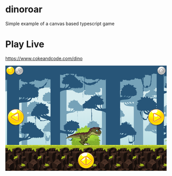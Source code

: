 # dinoroar
Simple example of a canvas based typescript game

# Play Live
https://www.cokeandcode.com/dino

![Screenshot](https://raw.githubusercontent.com/kevglass/dinoroar/master/screenshot.png "Screenshot")

